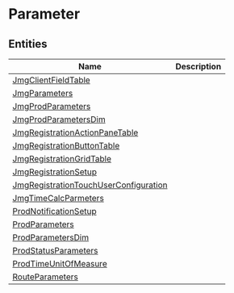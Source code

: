 
# Parameter


## Entities

|Name|Description|
|---|---|
|[JmgClientFieldTable](JmgClientFieldTable.cdm.json)||
|[JmgParameters](JmgParameters.cdm.json)||
|[JmgProdParameters](JmgProdParameters.cdm.json)||
|[JmgProdParametersDim](JmgProdParametersDim.cdm.json)||
|[JmgRegistrationActionPaneTable](JmgRegistrationActionPaneTable.cdm.json)||
|[JmgRegistrationButtonTable](JmgRegistrationButtonTable.cdm.json)||
|[JmgRegistrationGridTable](JmgRegistrationGridTable.cdm.json)||
|[JmgRegistrationSetup](JmgRegistrationSetup.cdm.json)||
|[JmgRegistrationTouchUserConfiguration](JmgRegistrationTouchUserConfiguration.cdm.json)||
|[JmgTimeCalcParmeters](JmgTimeCalcParmeters.cdm.json)||
|[ProdNotificationSetup](ProdNotificationSetup.cdm.json)||
|[ProdParameters](ProdParameters.cdm.json)||
|[ProdParametersDim](ProdParametersDim.cdm.json)||
|[ProdStatusParameters](ProdStatusParameters.cdm.json)||
|[ProdTimeUnitOfMeasure](ProdTimeUnitOfMeasure.cdm.json)||
|[RouteParameters](RouteParameters.cdm.json)||
